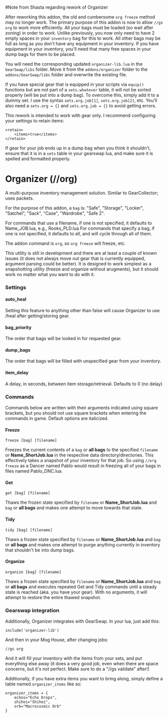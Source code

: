 #Note from Shasta regarding rework of Organizer

After reworking this addon, the old and cumbersome `org freeze` method may no longer work. The primary purpose of this addon is now to allow `//gs org` to work more efficiently. All your bags must be loaded (so wait after zoning) in order to work. Unlike previously, you now only need to have 2 empty spaces in your `inventory` bag for this to work. All other bags may be full as long as you don't have any equipment in your inventory. If you have equipment in your inventory, you'll need that many free spaces in your dump bags for them to be placed.

You will need the corresponding updated `organizer-lib.lua` in the `GearSwap/libs` folder. Move it from the `addons/organizer` folder to the `addons/GearSwap/libs` folder and overwrite the existing file.

If you have special gear that is equipped in your scripts via `equip()` functions but are not part of a `sets.whatever` table, it will not be sorted properly (will be put into a dump bag). To overcome this, simply add it to a dummy set. I use the syntax `sets.org.job[1]`, `sets.org.job[2]`, etc. You'll also need a `sets.org = {}` and `sets.org.job = {}` to avoid getting errors.

This rework is intended to work with gear only. I recommend configuring your settings to retain items:
```
<retain>
    <items>true</items>
</retain>
```

If gear for your job ends up in a dump bag when you think it shouldn't, ensure that it is in a `sets` table in your gearswap lua, and make sure it is spelled and formatted properly.

# Organizer (//org)

A multi-purpose inventory management solution. Similar to GearCollector; uses packets.

For the purpose of this addon, a `bag` is: "Safe", "Storage", "Locker", "Satchel", "Sack", "Case", "Wardrobe", "Safe 2". 

For commands that use a filename, if one is not specified, it defaults to Name_JOB.lua, e.g., Rooks_PLD.lua
For commands that specify a bag, if one is not specified, it defaults to all, and will cycle through all of them.

The addon command is `org`, so `org freeze` will freeze, etc.

This utility is still in development and there are at least a couple of known issues (it does not always move out gear that is currently equipped, argument parsing could be better). It is designed to work simplest as a snapshotting utility (freeze and organize without arugments), but it should work no matter what you want to do with it.

### Settings

#### auto_heal
Setting this feature to anything other than false will cause Organizer to use /heal after getting/storing gear.

#### bag_priority
The order that bags will be looked in for requested gear.

#### dump_bags
The order that bags will be filled with unspecified gear from your inventory.

#### item_delay
A delay, in seconds, between item storage/retrieval. Defaults to 0 (no delay)


### Commands
Commands below are written with their arguments indicated using square brackets, but you should not use square brackets when entering the commands in game. Default options are italicized.

#### Freeze

```
freeze [bag] [filename]
```

Freezes the current contents of a `bag` or **all bags** to the specified `filename` or **Name_ShortJob.lua** in the respective data directory/directories. This effectively takes a snapshot of your inventory for that job. So using `//org freeze` as a Dancer named Pablo would result in freezing all of your bags in files named Pablo_DNC.lua.

#### Get

```
get [bag] [filename]
```

Thaws the frozen state specified by `filename` or **Name_ShortJob.lua** and `bag` or **all bags** and makes one attempt to move towards that state.


#### Tidy

```
tidy [bag] [filename]
```

Thaws a frozen state specified by `filename` or **Name_ShortJob.lua** and `bag` or **all bags** and makes one attempt to purge anything currently in inventory that shouldn't be into dump bags.

#### Organize

```
organize [bag] [filename]
```

Thaws a frozen state specified by `filename` or **Name_ShortJob.lua** and `bag` or **all bags** and executes repeated Get and Tidy commands until a steady state is reached (aka. you have your gear). With no arguments, it will attempt to restore the entire thawed snapshot.

### Gearswap integration
Additionally, Organizer integrates with GearSwap. In your lua, just add this:

```
include('organizer-lib')
```

And then in your Mog House, after changing jobs:

```
//gs org
```

And it will fill your inventory with the items from your sets, and put everything else away (it does a very good job, even when there are space concerns, but it's not perfect. Make sure to do a "//gs validate" after!)

Additionally, if you have extra items you want to bring along, simply define a table named `organizer_items` like so:

```
organizer_items = {
    echos="Echo Drops",
    shihei="Shihei",
    orb="Macrocosmic Orb"
}
```
